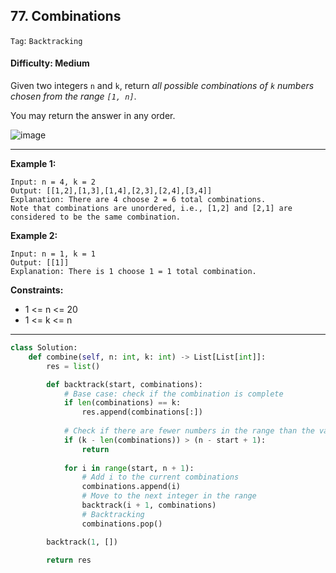 ## 77. Combinations

```Tag```: ```Backtracking```

#### Difficulty: Medium

Given two integers ```n``` and ```k```, return _all possible combinations of ```k``` numbers chosen from the range ```[1, n]```_.

You may return the answer in any order.

![image](https://user-images.githubusercontent.com/35042430/217675739-5967864c-92e5-4c66-b22c-0122a87a71dc.png)

---

__Example 1:__
```
Input: n = 4, k = 2
Output: [[1,2],[1,3],[1,4],[2,3],[2,4],[3,4]]
Explanation: There are 4 choose 2 = 6 total combinations.
Note that combinations are unordered, i.e., [1,2] and [2,1] are considered to be the same combination.
```

__Example 2:__
```
Input: n = 1, k = 1
Output: [[1]]
Explanation: There is 1 choose 1 = 1 total combination.
```

__Constraints:__

- 1 <= n <= 20
- 1 <= k <= n

---

```Python
class Solution:
    def combine(self, n: int, k: int) -> List[List[int]]:
        res = list()

        def backtrack(start, combinations):
            # Base case: check if the combination is complete
            if len(combinations) == k:
                res.append(combinations[:])
                
            # Check if there are fewer numbers in the range than the vacant spots needed to fill up to kth length input
            if (k - len(combinations)) > (n - start + 1):
                return
            
            for i in range(start, n + 1):
                # Add i to the current combinations
                combinations.append(i)
                # Move to the next integer in the range
                backtrack(i + 1, combinations)
                # Backtracking
                combinations.pop()

        backtrack(1, [])

        return res

```
